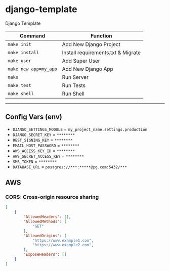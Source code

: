 # django-template
Django Template


| Command               | Function                           |
| --------------------- | ---------------------------------- |
| `make init`           | Add New Django Project             |
| `make install`        | Install requirements.txt & Migrate |
| `make user`           | Add Super User                     |
| `make new app=my_app` | Add New Django App                 |
| `make`                | Run Server                         |
| `make test`           | Run Tests                          |
| `make shell`          | Run Shell                          |


---


## Config Vars (env)
- `DJANGO_SETTINGS_MODULE` = `my_project_name.settings.production`
- `DJANGO_SECRET_KEY` = `********`
- `REST_SIGNING_KEY` = `********`
- `EMAIL_HOST_PASSWORD` = `********`
- `AWS_ACCESS_KEY_ID` = `********`
- `AWS_SECRET_ACCESS_KEY` = `********`
- `SMS_TOKEN` = `********`
- `DATABASE_URL` = `postgres://***:*****@pg.com:5432/***`


## AWS
### CORS: Cross-origin resource sharing
```json
[
    {
        "AllowedHeaders": [],
        "AllowedMethods": [
            "GET"
        ],
        "AllowedOrigins": [
            "https://www.example1.com",
            "https://www.example2.com",
        ],
        "ExposeHeaders": []
    }
]
```
